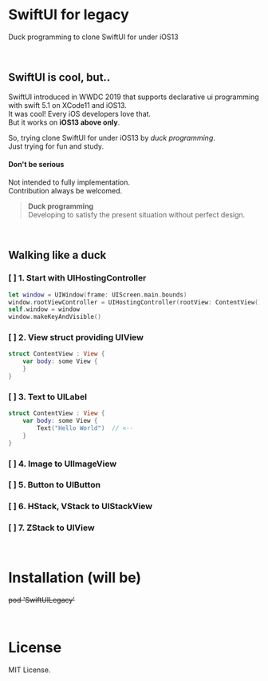 # SwiftUI for legacy
Duck programming to clone SwiftUI for under iOS13

<br/>

## SwiftUI is cool, but..

SwiftUI introduced in WWDC 2019 that supports declarative ui programming with swift 5.1 on XCode11 and iOS13.<br/>
It was cool! Every iOS developers love that.<br/>
But it works on **iOS13 above only**.

So, trying clone SwiftUI for under iOS13 by *duck programming*.<br/>
Just trying for fun and study.

#### Don't be serious

Not intended to fully implementation.<br/>
Contribution always be welcomed.

> **Duck programming** <br/>
> Developing to satisfy the present situation without perfect design.

<br/>

## Walking like a duck

### [ ] 1. Start with UIHostingController

```swift
let window = UIWindow(frame: UIScreen.main.bounds)
window.rootViewController = UIHostingController(rootView: ContentView())
self.window = window
window.makeKeyAndVisible()
```

### [ ] 2. View struct providing UIView

```swift
struct ContentView : View {
    var body: some View {
    }
}
```

### [ ] 3. Text to UILabel

```swift
struct ContentView : View {
    var body: some View {
        Text("Hello World")  // <--
    }
}
```

### [ ] 4. Image to UIImageView

### [ ] 5. Button to UIButton

### [ ] 6. HStack, VStack to UIStackView

### [ ] 7. ZStack to UIView


<br/>

# Installation (will be)

<strike>pod 'SwiftUILegacy'</strike>

<br/>

# License

MIT License.
